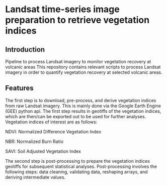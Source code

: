 # Landsat time-series image preparation to retrieve vegetation indices

## Introduction
Pipeline to process Landsat imagery to monitor vegetation recovery at volcanic areas
This repository contains relevant scripts to process Landsat imagery in order to quantify vegetation recovery at selected volcanic areas.

## Features
The first step is to download, pre-process, and derive vegetation indices from raw Landsat imagery. This is mainly done via the Google Earth Engine (GEE) python api. The first step results in geotiffs of the vegetation indices, which are then/can be exported out to be used for further analyses. Vegetation indices of interest are as follows:

NDVI: Normalized Difference Vegetation Index

NBR: Normalized Burn Ratio

SAVI: Soil Adjusted Vegetation Index

The second step is post-processing to prepare the vegetation indices geotiffs for subsequent statistical analyses. Post-processing involves the following steps: data cleaning, validating data, reshaping arrays, and deriving intermediate values.
